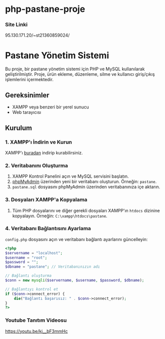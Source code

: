 # php-pastane-proje
### Site Linki
95.130.171.20/~st21360859024/
# Pastane Yönetim Sistemi

Bu proje, bir pastane yönetim sistemi için PHP ve MySQL kullanılarak geliştirilmiştir. Proje, ürün ekleme, düzenleme, silme ve kullanıcı giriş/çıkış işlemlerini içermektedir.

## Gereksinimler

- XAMPP veya benzeri bir yerel sunucu
- Web tarayıcısı

## Kurulum

### 1. XAMPP'ı İndirin ve Kurun

XAMPP'ı [buradan](https://www.apachefriends.org/index.html) indirip kurabilirsiniz.

### 2. Veritabanını Oluşturma

1. XAMPP Kontrol Panelini açın ve MySQL servisini başlatın.
2. [phpMyAdmin](http://localhost/phpmyadmin) üzerinden yeni bir veritabanı oluşturun. Örneğin: `pastane`.
3. `pastane.sql` dosyasını phpMyAdmin üzerinden veritabanınıza içe aktarın.

### 3. Dosyaları XAMPP'a Kopyalama

1. Tüm PHP dosyalarını ve diğer gerekli dosyaları XAMPP'ın `htdocs` dizinine kopyalayın. Örneğin: `C:\xampp\htdocs\pastane`.

### 4. Veritabanı Bağlantısını Ayarlama

`config.php` dosyasını açın ve veritabanı bağlantı ayarlarını güncelleyin:

```php
<?php
$servername = "localhost";
$username = "root";
$password = "";
$dbname = "pastane"; // Veritabanınızın adı

// Bağlantı oluşturma
$conn = new mysqli($servername, $username, $password, $dbname);

// Bağlantıyı kontrol et
if ($conn->connect_error) {
    die("Bağlantı başarısız: " . $conn->connect_error);
}
?>
```
### Youtube Tanıtım Videosu
https://youtu.be/ki__bF3mmHc


